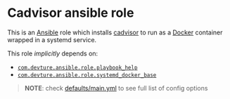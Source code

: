 # Cadvisor ansible role

This is an [Ansible](https://www.ansible.com/) role which installs [cadvisor](https://github.com/google/cadvisor) to run as a [Docker](https://www.docker.com/) container wrapped in a systemd service.

This role *implicitly* depends on:

- [`com.devture.ansible.role.playbook_help`](https://github.com/devture/com.devture.ansible.role.playbook_help)
- [`com.devture.ansible.role.systemd_docker_base`](https://github.com/devture/com.devture.ansible.role.systemd_docker_base)


> **NOTE**: check [defaults/main.yml](./defaults/main.yml) to see full list of config options
